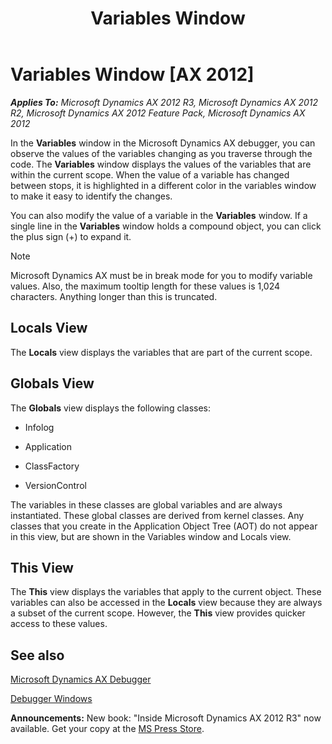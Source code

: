 ﻿---
title: Variables Window
TOCTitle: Variables Window
ms:assetid: fdb4be70-99d2-48ba-a200-c8aa4d1fe68e
ms:mtpsurl: https://msdn.microsoft.com/en-us/library/Aa569672(v=AX.60)
ms:contentKeyID: 35239337
ms.date: 05/18/2015
mtps_version: v=AX.60
---

# Variables Window [AX 2012]


_**Applies To:** Microsoft Dynamics AX 2012 R3, Microsoft Dynamics AX 2012 R2, Microsoft Dynamics AX 2012 Feature Pack, Microsoft Dynamics AX 2012_

In the **Variables** window in the Microsoft Dynamics AX debugger, you can observe the values of the variables changing as you traverse through the code. The **Variables** window displays the values of the variables that are within the current scope. When the value of a variable has changed between stops, it is highlighted in a different color in the variables window to make it easy to identify the changes.

You can also modify the value of a variable in the **Variables** window. If a single line in the **Variables** window holds a compound object, you can click the plus sign (+) to expand it.


> [!NOTE]
> <P>Microsoft Dynamics AX must be in break mode for you to modify variable values. Also, the maximum tooltip length for these values is 1,024 characters. Anything longer than this is truncated.</P>



## Locals View

The **Locals** view displays the variables that are part of the current scope.

## Globals View

The **Globals** view displays the following classes:

  - Infolog

  - Application

  - ClassFactory

  - VersionControl

The variables in these classes are global variables and are always instantiated. These global classes are derived from kernel classes. Any classes that you create in the Application Object Tree (AOT) do not appear in this view, but are shown in the Variables window and Locals view.

## This View

The **This** view displays the variables that apply to the current object. These variables can also be accessed in the **Locals** view because they are always a subset of the current scope. However, the **This** view provides quicker access to these values.

## See also

[Microsoft Dynamics AX Debugger](microsoft-dynamics-ax-debugger.md)

[Debugger Windows](debugger-windows.md)

  
**Announcements:** New book: "Inside Microsoft Dynamics AX 2012 R3" now available. Get your copy at the [MS Press Store](https://www.microsoftpressstore.com/store/inside-microsoft-dynamics-ax-2012-r3-9780735685109).

